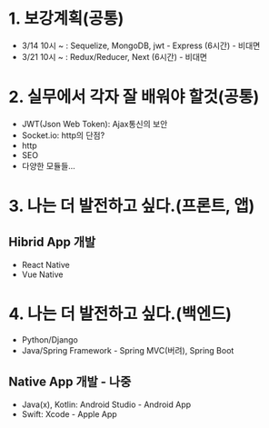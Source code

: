 # 1. 보강계획(공통)
- 3/14 10시 ~ : Sequelize, MongoDB, jwt - Express (6시간) - 비대면
- 3/21 10시 ~ : Redux/Reducer, Next (6시간) - 비대면

# 2. 실무에서 각자 잘 배워야 할것(공통)
- JWT(Json Web Token): Ajax통신의 보안
- Socket.io: http의 단점?
- http
- SEO
- 다양한 모듈들...

# 3. 나는 더 발전하고 싶다.(프론트, 앱)
## Hibrid App 개발
- React Native
- Vue Native

# 4. 나는 더 발전하고 싶다.(백엔드)
- Python/Django
- Java/Spring Framework - Spring MVC(버려), Spring Boot

## Native App 개발 - 나중
- Java(x), Kotlin: Android Studio - Android App
- Swift: Xcode - Apple App